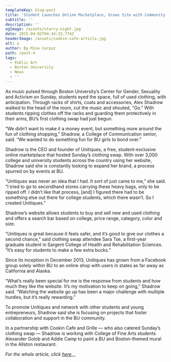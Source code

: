 ```yaml
---
templateKey: blog-post
title: 'Student Launches Online Marketplace, Grows Site with Community Outreach'
subtitle: ''
description: ''
ogImage: /assets/starry-night.jpg
date: 2015-04-02T04:34:23.774Z
headerImage: /assets/cookin-cafe-article.jpg
alt: a
author: By Mina Corpuz
path: /post-4
tags:
  - Public Art
  - Boston University
  - News
  - ''
---
```

As music pulsed through Boston University’s Center for Gender, Sexuality and Activism on Sunday, students eyed the space, full of used clothing, with anticipation. Through racks of shirts, coats and accessories, Alex Shadrow walked to the head of the room, cut the music and shouted, “Go.” With students ripping clothes off the racks and guarding them protectively in their arms, BU’s first clothing swap had just begun.

“We didn’t want to make it a money event, but something more around the fun of clothing shopping,” Shadrow, a College of Communication senior, said. “We wanted to do something fun for BU girls to bond over.”

Shadrow is the CEO and founder of Unitiques, a free, student-exclusive online marketplace that hosted Sunday’s clothing swap. With over 3,000 college and university students across the country using her website, Shadrow said she is constantly looking to expand her brand, a process spurred on by events at BU.

“Unitiques was never an idea that I had. It sort of just came to me,” she said. “I tried to go to secondhand stores carrying these heavy bags, only to be ripped off. I didn’t like that process, \[and] I figured there had to be something else out there for college students, which there wasn’t. So I created Unitiques.”

Shadrow’s website allows students to buy and sell new and used clothing and offers a search bar based on college, price range, category, color and size.

“Unitiques is great because it feels safer, and it’s good to give our clothes a second chance,” said clothing swap attendee Sara Tse, a first-year graduate student in Sargent College of Health and Rehabilitation Sciences. “It’s easy for students to make a few extra bucks.”

Since its inception in December 2013, Unitiques has grown from a Facebook group solely within BU to an online shop with users in states as far away as California and Alaska.

“What’s really been special for me is the response from students and how much they like the website. It’s my motivation to keep on going,” Shadrow said. “Watching the website go up has been a major challenge with multiple hurdles, but it’s really rewarding.”

To promote Unitiques and network with other students and young entrepreneurs, Shadrow said she is focusing on projects that foster collaboration and support in the BU community.

In a partnership with Cookin Cafe and Grille — who also catered Sunday’s clothing swap — Shadrow is working with College of Fine Arts students Alexander Golob and Addie Camp to paint a BU and Boston-themed mural in the Allston restaurant.



_For the whole article, click_ [_here_](https://dailyfreepress.com/blog/2014/09/18/student-launches-online-marketplace-grows-site-community-outreach/)__
